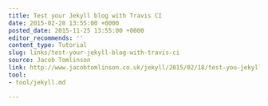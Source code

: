 ```yaml
---
title: Test your Jekyll blog with Travis CI
date: 2015-02-28 13:55:00 +0000
posted_date: 2015-11-25 13:55:00 +0000
editor_recommends: ''
content_type: Tutorial
slug: links/test-your-jekyll-blog-with-travis-ci
source: Jacob Tomlinson
link: http://www.jacobtomlinson.co.uk/jekyll/2015/02/18/test-you-jekyll-blog-with-travis-ci/
tool:
- tool/jekyll.md

---
```

